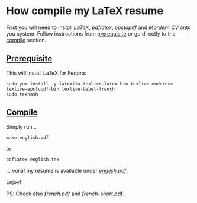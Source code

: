 # How compile my LaTeX resume
First you will need to install *LaTeX*, *pdflatex*, *epstopdf* and *Mordern CV* onto you system. Follow instructions from [prerequisite](#prerequisite) or go directly to the [compile](#compile) section.
## [Prerequisite](#=prerequisite)
This will install LaTeX for Fedora:
```
sudo yum install -y latexila texlive-latex-bin texlive-moderncv texlive-epstopdf-bin texlive-babel-french
sudo texhash
```
## [Compile](#=compile)
Simply run...
```
make english.pdf
```
or
```
pdflatex english.tex
```
... voilà! my resume is available under *[english.pdf](pdf/english.pdf)*.

Enjoy!

PS: Check also *[french.pdf](pdf/french.pdf)* and *[french-short.pdf](pdf/french-short.pdf)*.
